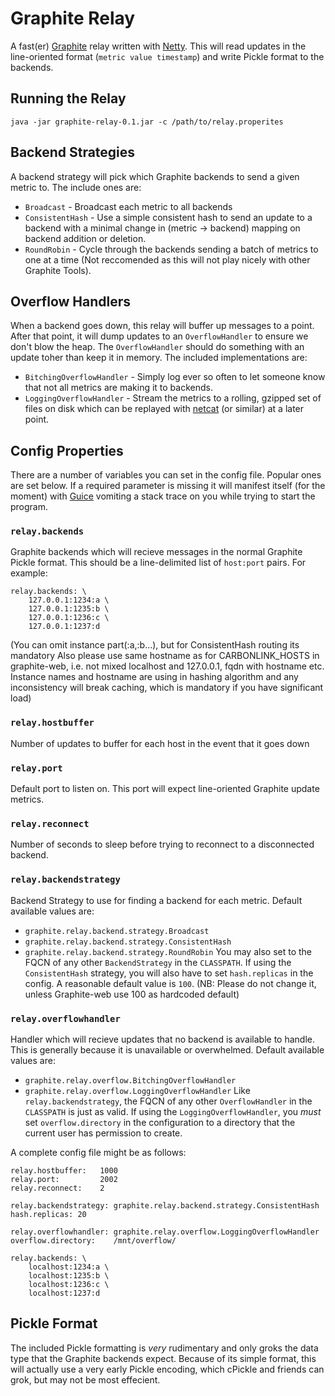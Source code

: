 Graphite Relay
==============
A fast(er) [Graphite](http://graphite.wikidot.com/) relay written with
[Netty](http://www.jboss.org/netty). This will read updates in the line-oriented
format (`metric value timestamp`) and write Pickle format to the backends.

Running the Relay
------------------
    java -jar graphite-relay-0.1.jar -c /path/to/relay.properites


Backend Strategies
------------------
A backend strategy will pick which Graphite backends to send a given metric to.
The include ones are:

* `Broadcast` - Broadcast each metric to all backends
* `ConsistentHash` - Use a simple consistent hash to send an update to a backend
  with a minimal change in (metric -> backend) mapping on backend addition or
  deletion.
* `RoundRobin` - Cycle through the backends sending a batch of metrics to one at a
  time (Not reccomended as this will not play nicely with other Graphite Tools).

Overflow Handlers
-----------------
When a backend goes down, this relay will buffer up messages to a point. After
that point, it will dump updates to an `OverflowHandler` to ensure we don't blow
the heap. The `OverflowHandler` should do something with an update toher than
keep it in memory. The included implementations are:

* `BitchingOverflowHandler` - Simply log ever so often to let someone know that
  not all metrics are making it to backends.
* `LoggingOverflowHandler` - Stream the metrics to a rolling, gzipped set of
  files on disk which can be replayed with
  [netcat](http://netcat.sourceforge.net/) (or similar) at a later point.

Config Properties
-----------------
There are a number of variables you can set in the config file. Popular ones are
set below. If a required parameter is missing it will manifest itself (for the
moment) with [Guice](http://code.google.com/p/google-guice/) vomiting a stack
trace on you while trying to start the program.

### `relay.backends`
Graphite backends which will recieve messages in the normal Graphite Pickle
format. This should be a line-delimited list of `host:port` pairs. For example:

    relay.backends: \
        127.0.0.1:1234:a \
        127.0.0.1:1235:b \
        127.0.0.1:1236:c \
        127.0.0.1:1237:d

(You can omit instance part(:a,:b...), but for ConsistentHash routing its mandatory
Also please use same hostname as for CARBONLINK_HOSTS in graphite-web, i.e. not mixed localhost
and 127.0.0.1, fqdn with hostname etc. Instance names and hostname are using in hashing algorithm
and any inconsistency will break caching, which is mandatory if you have significant load)

### `relay.hostbuffer`
Number of updates to buffer for each host in the event that it goes down

### `relay.port`
Default port to listen on. This port will expect line-oriented Graphite update
metrics.

### `relay.reconnect`
Number of seconds to sleep before trying to reconnect to a disconnected backend.

### `relay.backendstrategy`
Backend Strategy to use for finding a backend for each metric. Default available
values are:
- `graphite.relay.backend.strategy.Broadcast`
- `graphite.relay.backend.strategy.ConsistentHash`
- `graphite.relay.backend.strategy.RoundRobin`
You may also set to the FQCN of any other `BackendStrategy` in the `CLASSPATH`.
If using the `ConsistentHash` strategy, you will also have to set
`hash.replicas` in the config. A reasonable default value is `100`.
(NB: Please do not change it, unless Graphite-web use 100 as hardcoded default)

### `relay.overflowhandler`
Handler which will recieve updates that no backend is available to handle. This
is generally because it is unavailable or overwhelmed. Default available values
are:
- `graphite.relay.overflow.BitchingOverflowHandler`
- `graphite.relay.overflow.LoggingOverflowHandler`
Like `relay.backendstrategy`, the FQCN of any other `OverflowHandler` in the
`CLASSPATH` is just as valid. If using the `LoggingOverflowHandler`, you _must_
set `overflow.directory` in the configuration to a directory that the current
user has permission to create.

A complete config file might be as follows:

    relay.hostbuffer:   1000
    relay.port:         2002
    relay.reconnect:    2
    
    relay.backendstrategy: graphite.relay.backend.strategy.ConsistentHash
    hash.replicas: 20

    relay.overflowhandler: graphite.relay.overflow.LoggingOverflowHandler
    overflow.directory:    /mnt/overflow/
    
    relay.backends: \
        localhost:1234:a \
        localhost:1235:b \
        localhost:1236:c \
        localhost:1237:d


Pickle Format
-------------
The included Pickle formatting is _very_ rudimentary and only groks the data
type that the Graphite backends expect. Because of its simple format, this will
actually use a very early Pickle encoding, which cPickle and friends can grok,
but may not be most effecient.
